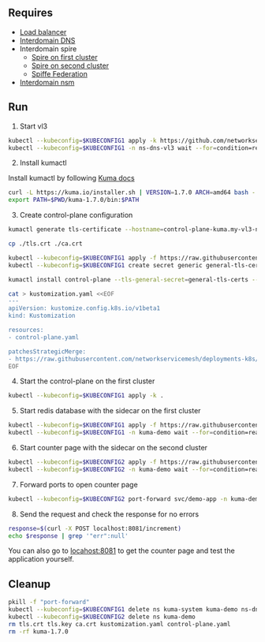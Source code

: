 ## Requires

- [Load balancer](../loadbalancer)
- [Interdomain DNS](../dns)
- Interdomain spire
    - [Spire on first cluster](../../spire/cluster1)
    - [Spire on second cluster](../../spire/cluster2)
    - [Spiffe Federation](../spiffe_federation)
- [Interdomain nsm](../nsm)

## Run
1. Start vl3
```bash
kubectl --kubeconfig=$KUBECONFIG1 apply -k https://github.com/networkservicemesh/deployments-k8s/examples/interdomain/nsm_kuma_universal_vl3/vl3-dns?ref=aeccc54918a9eeb8dc7535751aced9836f308c6b
kubectl --kubeconfig=$KUBECONFIG1 -n ns-dns-vl3 wait --for=condition=ready --timeout=5m pod -l app=vl3-ipam
```

2. Install kumactl

Install kumactl by following [Kuma docs](https://kuma.io/docs/1.7.x/installation/kubernetes/)
```bash
curl -L https://kuma.io/installer.sh | VERSION=1.7.0 ARCH=amd64 bash -
export PATH=$PWD/kuma-1.7.0/bin:$PATH
```

3. Create control-plane configuration
```bash
kumactl generate tls-certificate --hostname=control-plane-kuma.my-vl3-network --hostname=kuma-control-plane.kuma-system.svc --type=server --key-file=./tls.key --cert-file=./tls.crt
```
```bash
cp ./tls.crt ./ca.crt
```
```bash
kubectl --kubeconfig=$KUBECONFIG1 apply -f https://raw.githubusercontent.com/networkservicemesh/deployments-k8s/aeccc54918a9eeb8dc7535751aced9836f308c6b/examples/interdomain/nsm_kuma_universal_vl3/namespace.yaml
kubectl --kubeconfig=$KUBECONFIG1 create secret generic general-tls-certs --namespace=kuma-system --from-file=./tls.key --from-file=./tls.crt --from-file=./ca.crt
```
```bash
kumactl install control-plane --tls-general-secret=general-tls-certs --tls-general-ca-bundle=$(cat ./ca.crt | base64) > control-plane.yaml
```
```bash
cat > kustomization.yaml <<EOF
---
apiVersion: kustomize.config.k8s.io/v1beta1
kind: Kustomization

resources:
- control-plane.yaml

patchesStrategicMerge:
- https://raw.githubusercontent.com/networkservicemesh/deployments-k8s/aeccc54918a9eeb8dc7535751aced9836f308c6b/examples/interdomain/nsm_kuma_universal_vl3/patch-control-plane.yaml
EOF
```

4. Start the control-plane on the first cluster
```bash
kubectl --kubeconfig=$KUBECONFIG1 apply -k .
```

5. Start redis database with the sidecar on the first cluster
```bash
kubectl --kubeconfig=$KUBECONFIG1 apply -f https://raw.githubusercontent.com/networkservicemesh/deployments-k8s/aeccc54918a9eeb8dc7535751aced9836f308c6b/examples/interdomain/nsm_kuma_universal_vl3/demo-redis.yaml
kubectl --kubeconfig=$KUBECONFIG1 -n kuma-demo wait --for=condition=ready --timeout=5m pod -l app=redis
```

6. Start counter page with the sidecar on the second cluster
```bash
kubectl --kubeconfig=$KUBECONFIG2 apply -f https://raw.githubusercontent.com/networkservicemesh/deployments-k8s/aeccc54918a9eeb8dc7535751aced9836f308c6b/examples/interdomain/nsm_kuma_universal_vl3/demo-app.yaml
kubectl --kubeconfig=$KUBECONFIG2 -n kuma-demo wait --for=condition=ready --timeout=5m pod -l app=demo-app
```

7. Forward ports to open counter page
```bash
kubectl --kubeconfig=$KUBECONFIG2 port-forward svc/demo-app -n kuma-demo 8081:5000 &
```

8. Send the request and check the response for no errors
```bash
response=$(curl -X POST localhost:8081/increment)
echo $response | grep '"err":null'
```

You can also go to [locahost:8081](https://localhost:8081) to get the counter page and test the application yourself.

## Cleanup
```bash
pkill -f "port-forward"
kubectl --kubeconfig=$KUBECONFIG1 delete ns kuma-system kuma-demo ns-dns-vl3
kubectl --kubeconfig=$KUBECONFIG2 delete ns kuma-demo
rm tls.crt tls.key ca.crt kustomization.yaml control-plane.yaml
rm -rf kuma-1.7.0
```
